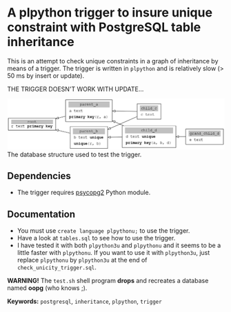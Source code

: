 # A plpython trigger to insure unique constraint with PostgreSQL table inheritance

This is an attempt to check unique constraints in a graph of inheritance by
means of a trigger. The trigger is written in `plpython` and is relatively slow
(> 50 ms by insert or update).

THE TRIGGER DOESN'T WORK WITH UPDATE...

<img src="https://github.com/collorg/oopg/blob/master/datastruct.png">
The database structure used to test the trigger.

## Dependencies
* The trigger requires [psycopg2](http://initd.org/psycopg/) Python module.

## Documentation
* You must use `create language plpythonu;` to use the trigger.
* Have a look at `tables.sql` to see how to use the trigger.
* I have tested it with both `plpython3u` and `plpythonu` and it seems to
be a little faster with `plpythonu`. If you want to use it with `plpython3u`,
just replace `plpythonu` by `plpython3u` at the end of
`check_unicity_trigger.sql`.

**WARNING!** The `test.sh` shell program **drops** and recreates a database
named **oopg** (who knows ;).

**Keywords:** `postgresql`, `inheritance`, `plpython`, `trigger`
